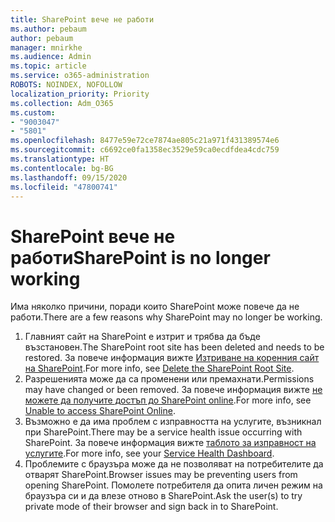 ```yaml
---
title: SharePoint вече не работи
ms.author: pebaum
author: pebaum
manager: mnirkhe
ms.audience: Admin
ms.topic: article
ms.service: o365-administration
ROBOTS: NOINDEX, NOFOLLOW
localization_priority: Priority
ms.collection: Adm_O365
ms.custom:
- "9003047"
- "5801"
ms.openlocfilehash: 8477e59e72ce7874ae805c21a971f431389574e6
ms.sourcegitcommit: c6692ce0fa1358ec3529e59ca0ecdfdea4cdc759
ms.translationtype: HT
ms.contentlocale: bg-BG
ms.lasthandoff: 09/15/2020
ms.locfileid: "47800741"
---
```

# <a name="sharepoint-is-no-longer-working"></a><span data-ttu-id="c9d1f-102">SharePoint вече не работи</span><span class="sxs-lookup"><span data-stu-id="c9d1f-102">SharePoint is no longer working</span></span>

<span data-ttu-id="c9d1f-103">Има няколко причини, поради които SharePoint може повече да не работи.</span><span class="sxs-lookup"><span data-stu-id="c9d1f-103">There are a few reasons why SharePoint may no longer be working.</span></span>

1. <span data-ttu-id="c9d1f-104">Главният сайт на SharePoint е изтрит и трябва да бъде възстановен.</span><span class="sxs-lookup"><span data-stu-id="c9d1f-104">The SharePoint root site has been deleted and needs to be restored.</span></span> <span data-ttu-id="c9d1f-105">За повече информация вижте [Изтриване на коренния сайт на SharePoint](https://docs.microsoft.com/sharepoint/troubleshoot/sites/url-that-resides-under-root-site-collection-is-broken).</span><span class="sxs-lookup"><span data-stu-id="c9d1f-105">For more info, see [Delete the SharePoint Root Site](https://docs.microsoft.com/sharepoint/troubleshoot/sites/url-that-resides-under-root-site-collection-is-broken).</span></span>
2. <span data-ttu-id="c9d1f-106">Разрешенията може да са променени или премахнати.</span><span class="sxs-lookup"><span data-stu-id="c9d1f-106">Permissions may have changed or been removed.</span></span> <span data-ttu-id="c9d1f-107">За повече информация вижте [не можете да получите достъп до SharePoint online](https://docs.microsoft.com/sharepoint/troubleshoot/sharing-and-permissions/sharepoint-online-inaccessible).</span><span class="sxs-lookup"><span data-stu-id="c9d1f-107">For more info, see [Unable to access SharePoint Online](https://docs.microsoft.com/sharepoint/troubleshoot/sharing-and-permissions/sharepoint-online-inaccessible).</span></span>
3. <span data-ttu-id="c9d1f-108">Възможно е да има проблем с изправността на услугите, възникнал при SharePoint.</span><span class="sxs-lookup"><span data-stu-id="c9d1f-108">There may be a service health issue occurring with SharePoint.</span></span> <span data-ttu-id="c9d1f-109">За повече информация вижте [таблото за изправност на услугите](https://admin.microsoft.com/AdminPortal/Home#/servicehealth).</span><span class="sxs-lookup"><span data-stu-id="c9d1f-109">For more info, see your [Service Health Dashboard](https://admin.microsoft.com/AdminPortal/Home#/servicehealth).</span></span>
4. <span data-ttu-id="c9d1f-110">Проблемите с браузъра може да не позволяват на потребителите да отварят SharePoint.</span><span class="sxs-lookup"><span data-stu-id="c9d1f-110">Browser issues may be preventing users from opening SharePoint.</span></span> <span data-ttu-id="c9d1f-111">Помолете потребителя да опита личен режим на браузъра си и да влезе отново в SharePoint.</span><span class="sxs-lookup"><span data-stu-id="c9d1f-111">Ask the user(s) to try private mode of their browser and sign back in to SharePoint.</span></span>
